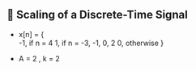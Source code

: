 🚀 Scaling of a Discrete-Time Signal
-------------------------------------

- x[n] = {  
           -1,   if n = 4
            1,    if n = -3, -1, 0, 2
            0,    otherwise
}

- A = 2 , k = 2